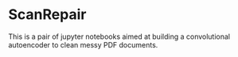 # ScanRepair

This is a pair of jupyter notebooks aimed at building a convolutional autoencoder to clean messy PDF documents.

